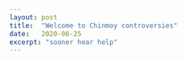 ```yaml
---
layout: post
title:  "Welcome to Chinmoy controversies"
date:   2020-06-25
excerpt: "sooner hear help"
---
```


